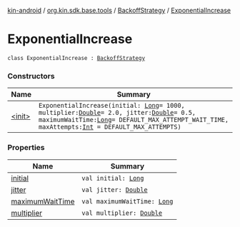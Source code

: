 [kin-android](../../../index.md) / [org.kin.sdk.base.tools](../../index.md) / [BackoffStrategy](../index.md) / [ExponentialIncrease](./index.md)

# ExponentialIncrease

`class ExponentialIncrease : `[`BackoffStrategy`](../index.md)

### Constructors

| Name | Summary |
|---|---|
| [&lt;init&gt;](-init-.md) | `ExponentialIncrease(initial: `[`Long`](https://kotlinlang.org/api/latest/jvm/stdlib/kotlin/-long/index.html)` = 1000, multiplier: `[`Double`](https://kotlinlang.org/api/latest/jvm/stdlib/kotlin/-double/index.html)` = 2.0, jitter: `[`Double`](https://kotlinlang.org/api/latest/jvm/stdlib/kotlin/-double/index.html)` = 0.5, maximumWaitTime: `[`Long`](https://kotlinlang.org/api/latest/jvm/stdlib/kotlin/-long/index.html)` = DEFAULT_MAX_ATTEMPT_WAIT_TIME, maxAttempts: `[`Int`](https://kotlinlang.org/api/latest/jvm/stdlib/kotlin/-int/index.html)` = DEFAULT_MAX_ATTEMPTS)` |

### Properties

| Name | Summary |
|---|---|
| [initial](initial.md) | `val initial: `[`Long`](https://kotlinlang.org/api/latest/jvm/stdlib/kotlin/-long/index.html) |
| [jitter](jitter.md) | `val jitter: `[`Double`](https://kotlinlang.org/api/latest/jvm/stdlib/kotlin/-double/index.html) |
| [maximumWaitTime](maximum-wait-time.md) | `val maximumWaitTime: `[`Long`](https://kotlinlang.org/api/latest/jvm/stdlib/kotlin/-long/index.html) |
| [multiplier](multiplier.md) | `val multiplier: `[`Double`](https://kotlinlang.org/api/latest/jvm/stdlib/kotlin/-double/index.html) |
